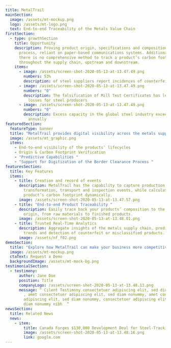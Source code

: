 ```yaml
---
title: MetalTrail
mainSection:
  image: /assets/mt-mockup.png
  logo: /assets/mt-logo.png
  text: End-to-end Traceability of the Metals Value Chain
firstSection:
  - type: growthSection
    title: Opportunity
    description: Proving product origin, specifications and composition is a manual
      process, reliant on paper-based communications systems. Additionally,
      there is no comprehensive method to track a product’s carbon footprint
      throughout the supply chain, upstream and downstream.
    items:
      - image: /assets/screen-shot-2020-05-13-at-13.47.49.png
        numbers: 53%
        description: of steel suppliers report incidences of counterfeit steel
      - image: /assets/screen-shot-2020-05-13-at-13.47.49.png
        numbers: "0"
        description: The falsification of Mill Test Certificates has led to millionaire
          losses for steel producers
      - image: /assets/screen-shot-2020-05-13-at-13.47.49.png
        numbers: "0"
        description: Excess capacity in the global steel industry exceeds 800 m tonnes
          annually
featuredSection:
  featureType: banner
  title: "MetalTrail provides digital visibility across the metals supply chain "
  image: /assets/mt_graphic.png
  items:
    - End-to-end visibility of the products’ lifecycles
    - Origin & Carbon Footprint Verification
    - "Predictive Capabilities "
    - "Support for Digitization of the Border Clearance Process "
featuresSection:
  title: Key Features
  items:
    - title: Creation and record of events
      description: MetalTrail has the capability to capture production,
        transformation, transport and inspection events, while calculating the
        product’s carbon footprint dynamically.
      image: /assets/screen-shot-2020-05-13-at-13.47.57.png
    - title: "End-to-end Product Traceability "
      description: Easily trace back your products’ composition to the country of
        origin, from raw materials to finished products.
      image: /assets/screen-shot-2020-05-13-at-13.48.01.png
    - title: Trusted Real-Time Analytics
      description: Aggregate insights of the metals supply chain, predictions of data
        trends and detection of counterfeit or misclassified products.
      image: /assets/nf_f02.png
demoSection:
  title: "Explore how MetalTrail can make your business more competitive "
  image: /assets/mt-mockup.png
  ctaText: Request a Demo
  backgroundImage: /assets/mt-mock-bg.png
testimonialSection:
  - testimony:
      author: Jane Doe
      position: Title
      companyLogo: /assets/screen-shot-2020-05-13-at-13.48.13.png
      message: “ Cilent Testimony consectetuer adipiscing elit, sed diam nonummy nibh
        , amet consectetuer adipiscing elit, sed diam nonummy, amet consectetuer
        adipiscing elit, sed diam nonummy, consectetuer adipiscing elit, sed
        diam nonummy nibh  “
newsSection:
  title: Related News
  news:
    - item:
        title: Canada Forges $130,000 Development Deal for Steel-Tracking Blockchain
        image: /assets/screen-shot-2020-05-13-at-13.48.16.png
        link: google.com
---
```

